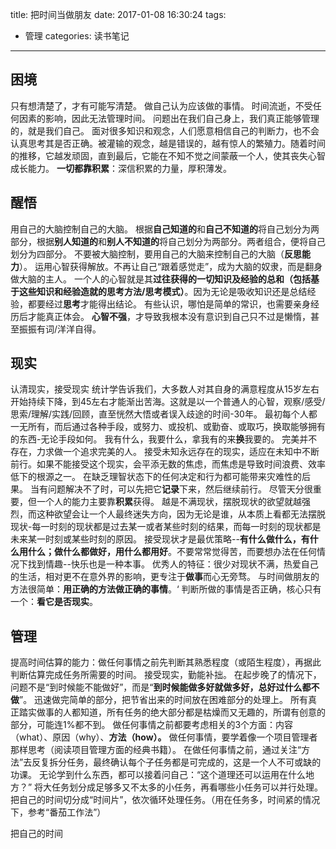 title: 把时间当做朋友
date: 2017-01-08 16:30:24
tags:
- 管理
categories: 读书笔记
---

## 困境

只有想清楚了，才有可能写清楚。
做自己认为应该做的事情。
时间流逝，不受任何因素的影响，因此无法管理时间。
问题出在我们自己身上，我们真正能够管理的，就是我们自己。
面对很多知识和观念，人们愿意相信自己的判断力，也不会认真思考其是否正确。被灌输的观念，越是错误的，越有惊人的繁殖力。随着时间的推移，它越发顽固，直到最后，它能在不知不觉之间蒙蔽一个人，使其丧失心智成长能力。
**一切都靠积累**：深信积累的力量，厚积薄发。
<!--more-->

## 醒悟

用自己的大脑控制自己的大脑。
根据**自己知道的**和**自己不知道的**将自己划分为两部分，根据**别人知道的**和**别人不知道的**将自己划分为两部分。两者组合，便将自己划分为四部分。
不要被大脑控制，要用自己的大脑来控制自己的大脑（**反思能力**）。
运用心智获得解放。不再让自己“跟着感觉走”，成为大脑的奴隶，而是翻身做大脑的主人。
一个人的心智就是其**过往获得的一切知识及经验的总和（包括基于这些知识和经验造就的思考方法/思考模式）**。因为无论是吸收知识还是总结经验，都要经过**思考**才能得出结论。
有些认识，哪怕是简单的常识，也需要亲身经历后才能真正体会。
**心智不强**，才导致我根本没有意识到自己只不过是懒惰，甚至振振有词/洋洋自得。

## 现实
认清现实，接受现实
统计学告诉我们，大多数人对其自身的满意程度从15岁左右开始持续下降，到45左右才能渐出苦海。这就是以一个普通人的心智，观察/感受/思索/理解/实践/回顾，直至恍然大悟或者误入歧途的时间-30年。
最初每个人都一无所有，而后通过各种手段，或努力、或投机、或勤奋、或取巧，换取能够拥有的东西-无论手段如何。
我有什么，我要什么，拿我有的来**换**我要的。
完美并不存在，力求做一个追求完美的人。
接受未知永远存在的现实，适应在未知中不断前行。如果不能接受这个现实，会平添无数的焦虑，而焦虑是导致时间浪费、效率低下的根源之一。
在缺乏理智状态下的任何决定和行为都可能带来灾难性的后果。
当有问题解决不了时，可以先把它**记录**下来，然后继续前行。
尽管天分很重要，但一个人的能力主要靠**积累**获得。
越是不满现状，摆脱现状的欲望就越强烈，而这种欲望会让一个人最终迷失方向，因为无论是谁，从本质上看都无法摆脱现状-每一时刻的现状都是过去某一或者某些时刻的结果，而每一时刻的现状都是未来某一时刻或某些时刻的原因。
接受现状才是最优策略--**有什么做什么，有什么用什么；做什么都做好，用什么都用好**。不要常常觉得苦，而要想办法在任何情况下找到情趣--快乐也是一种本事。
优秀人的特征：很少对现状不满，热爱自己的生活，相对更不在意外界的影响，更专注于**做事**而心无旁骛。
与时间做朋友的方法很简单：**用正确的方法做正确的事情**。‘
判断所做的事情是否正确，核心只有一个：**看它是否现实**。

## 管理
提高时间估算的能力：做任何事情之前先判断其熟悉程度（或陌生程度），再据此判断估算完成任务所需要的时间。
接受现实，勤能补拙。
在起步晚了的情况下，问题不是“到时候能不能做好”，而是“**到时候能做多好就做多好，总好过什么都不做**”。
迅速做完简单的部分，把节省出来的时间放在困难部分的处理上。
所有真正踏实做事的人都知道，所有任务的绝大部分都是枯燥而又无趣的，所谓有创意的部分，可能连1%都不到。
做任何事情之前都要考虑相关的3个方面：内容（what）、原因（why）、**方法（how）。**
做任何事情，要学着像一个项目管理者那样思考（阅读项目管理方面的经典书籍）。
在做任何事情之前，通过关注“方法”去反复拆分任务，最终确认每个子任务都是可完成的，这是一个人不可或缺的功课。
无论学到什么东西，都可以接着问自己：“这个道理还可以运用在什么地方？”
将大任务划分成足够多又不太多的小任务，再看哪些小任务可以并行处理。
把自己的时间切分成“时间片”，依次循环处理任务。（用在任务多，时间紧的情况下，参考“番茄工作法”）

把自己的时间